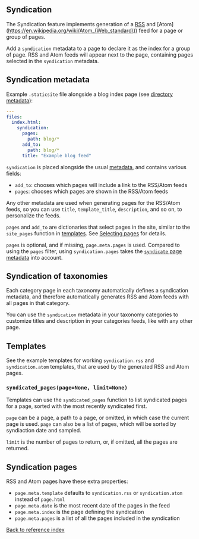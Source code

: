 ## Syndication

The Syndication feature implements generation of a [RSS](https://en.wikipedia.org/wiki/RSS)
and [Atom](https://en.wikipedia.org/wiki/Atom_(Web_standard\)) feed for a page
or group of pages.

Add a `syndication` metadata to a page to declare it as the index for a group
of page. RSS and Atom feeds will appear next to the page, containing pages
selected in the `syndication` metadata.

## Syndication metadata

Example `.staticsite` file alongside a blog index page (see [directory
metadata](contents.md)):

```yaml
---
files:
  index.html:
    syndication:
      pages:
        path: blog/*
      add_to:
        path: blog/*
      title: "Example blog feed"
```

`syndication` is placed alongside the usual [metadata](metadata.md),
and contains various fields:

* `add_to`: chooses which pages will include a link to the RSS/Atom feeds
* `pages`: chooses which pages are shown in the RSS/Atom feeds

Any other metadata are used when generating pages for the RSS/Atom feeds, so
you can use `title`, `template_title`, `description`, and so on, to personalize
the feeds.

`pages` and `add_to` are dictionaries that select pages in the site, similar
to the `site_pages` function in [templates](templates.md). See
[Selecting pages](page-filter.md) for details.

`pages` is optional, and if missing, `page.meta.pages` is used. Compared to
using the `pages` filter, using `syndication.pages` takes the [`syndicate` page metadata](doc/metadata.md)
into account.


## Syndication of taxonomies

Each category page in each taxonomy automatically defines a syndication
metadata, and therefore automatically generates RSS and Atom feeds with all
pages in that category.

You can use the `syndication` metadata in your taxonomy categories to customize
titles and description in your categories feeds, like with any other page.


## Templates

See the example templates for working `syndication.rss` and `syndication.atom`
templates, that are used by the generated RSS and Atom pages.

### `syndicated_pages(page=None, limit=None)`

Templates can use the `syndicated_pages` function to list syndicated pages for
a page, sorted with the most recently syndicated first.

`page` can be a page, a path to a page, or omitted, in which case the current
page is used. `page` can also be a list of pages, which will be sorted by
syndiaction date and sampled.

`limit` is the number of pages to return, or, if omitted, all the pages are
returned.

## Syndication pages

RSS and Atom pages have these extra properties:

* `page.meta.template` defaults to `syndication.rss` or `syndication.atom`
  instead of `page.html`
* `page.meta.date` is the most recent date of the pages in the feed
* `page.meta.index` is the page defining the syndication
* `page.meta.pages` is a list of all the pages included in the syndication


[Back to reference index](reference.md)
